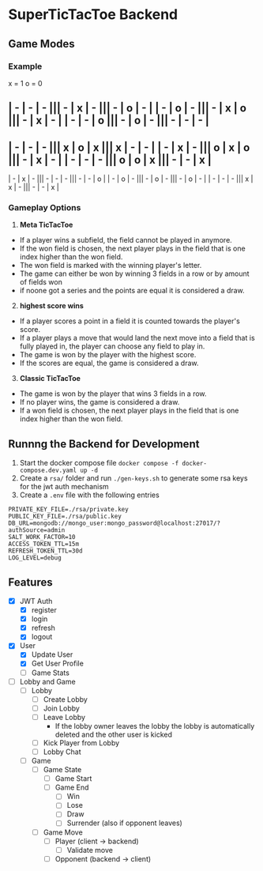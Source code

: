 # SuperTicTacToe Backend

## Game Modes

### Example
x = 1
o = 0

| - | - | - ||| - | x | - ||| - | o | - |
| - | o | - ||| - | x | o ||| - | x | - |
| - | - | o ||| - | o | - ||| - | - | - |
-----------------------------------------
| - | - | - ||| x | o | x ||| x | - | - |
| - | x | - ||| o | x | o ||| - | x | - |
| - | - | - ||| o | o | x ||| - | - | x |
-----------------------------------------
| - | x | - ||| - | - | - ||| - | - | o |
| - | o | - ||| - | o | - ||| - | o | - |
| - | - | - ||| x | x | - ||| - | - | x |

### Gameplay Options

1. **Meta TicTacToe**
 - If a player wins a subfield, the field cannot be played in anymore.
 - If the won field is chosen, the next player plays in the field that is one index higher than the won field.
 - The won field is marked with the winning player's letter.
 - The game can either be won by winning 3 fields in a row or by amount of fields won
 - if noone got a series and the points are equal it is considered a draw.

2. **highest score wins**
 - If a player scores a point in a field it is counted towards the player's score.
 - If a player plays a move that would land the next move into a field that is fully played in, the player can choose any field to play in.
 - The game is won by the player with the highest score.
 - If the scores are equal, the game is considered a draw.

3. **Classic TicTacToe**
 - The game is won by the player that wins 3 fields in a row.
 - If no player wins, the game is considered a draw.
 - If a won field is chosen, the next player plays in the field that is one index higher than the won field.

 

## Runnng the Backend for Development

1. Start the docker compose file `docker compose -f docker-compose.dev.yaml up -d`
2. Create a `rsa/` folder and run `./gen-keys.sh` to generate some rsa keys for the jwt auth mechanism
3. Create a `.env` file with the following entries

```dotenv
PRIVATE_KEY_FILE=./rsa/private.key
PUBLIC_KEY_FILE=./rsa/public.key
DB_URL=mongodb://mongo_user:mongo_password@localhost:27017/?authSource=admin
SALT_WORK_FACTOR=10
ACCESS_TOKEN_TTL=15m
REFRESH_TOKEN_TTL=30d
LOG_LEVEL=debug
```

## Features

- [x] JWT Auth
    - [x] register
    - [x] login
    - [x] refresh
    - [x] logout
- [x] User
    - [x] Update User
    - [x] Get User Profile
    - [ ] Game Stats
- [ ] Lobby and Game
    - [ ] Lobby
        - [ ] Create Lobby
        - [ ] Join Lobby
        - [ ] Leave Lobby
            - If the lobby owner leaves the lobby the lobby is automatically deleted and the other user is kicked
        - [ ] Kick Player from Lobby
        - [ ] Lobby Chat
    - [ ] Game
        - [ ] Game State
            - [ ] Game Start
            - [ ] Game End
                - [ ] Win
                - [ ] Lose
                - [ ] Draw
                - [ ] Surrender (also if opponent leaves)
        - [ ] Game Move
            - [ ] Player (client -> backend)
                - [ ] Validate move
            - [ ] Opponent (backend -> client)